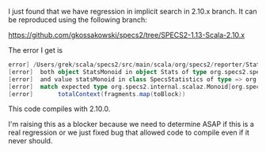 I just found that we have regression in implicit search in 2.10.x branch. It can be reproduced using the following branch:

https://github.com/gkossakowski/specs2/tree/SPECS2-1.13-Scala-2.10.x

The error I get is
```scala
error] /Users/grek/scala/specs2/src/main/scala/org/specs2/reporter/Statistics.scala:55: ambiguous implicit values:
[error]  both object StatsMonoid in object Stats of type org.specs2.specification.Stats.StatsMonoid.type
[error]  and value statsMonoid in class SpecsStatistics of type => org.specs2.specification.Stats.StatsMonoid.type
[error]  match expected type org.specs2.internal.scalaz.Monoid[org.specs2.specification.Stats]
[error]       totalContext(fragments.map(toBlock))
```

This code compiles with 2.10.0.

I'm raising this as a blocker because we need to determine ASAP if this is a real regression or we just fixed bug that allowed code to compile even if it never should.
